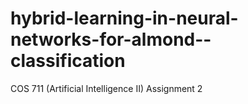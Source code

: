# hybrid-learning-in-neural-networks-for-almond--classification
COS 711 (Artificial Intelligence II) Assignment 2
